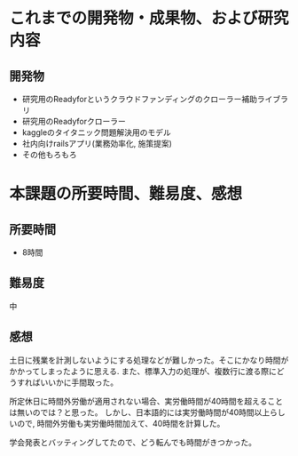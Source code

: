 # これまでの開発物・成果物、および研究内容
## 開発物
* 研究用のReadyforというクラウドファンディングのクローラー補助ライブラリ
* 研究用のReadyforクローラー
* kaggleのタイタニック問題解決用のモデル
* 社内向けrailsアプリ(業務効率化, 施策提案)
* その他もろもろ

# 本課題の所要時間、難易度、感想
## 所要時間
* 8時間
## 難易度
中
## 感想
土日に残業を計測しないようにする処理などが難しかった。そこにかなり時間がかかってしまったように思える.
また、標準入力の処理が、複数行に渡る際にどうすればいいかに手間取った。

所定休日に時間外労働が適用されない場合、実労働時間が40時間を超えることは無いのでは？と思った。
しかし、日本語的には実労働時間が40時間以上らしいので, 時間外労働も実労働時間加えて、40時間を計算した。

学会発表とバッティングしてたので、どう転んでも時間がきつかった。
